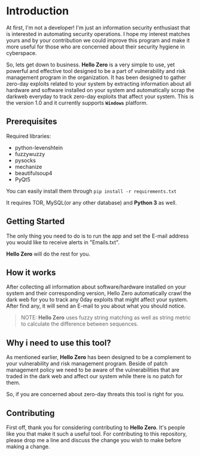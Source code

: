 # Introduction

At first, I'm not a developer! I'm just an information security enthusiast that is interested in automating security operations. I hope my interest matches yours and by your contribution we could improve this program and make it more useful for those who are concerned about their security hygiene in cyberspace. 

So, lets get down to business.
**Hello Zero** is a very simple to use, yet powerful and effective tool designed to be a part of vulnerability and risk management program in the organization. It has been designed to gather zero-day exploits related to your system by extracting information about all hardware and software installed on your system and automatically scrap the darkweb everyday to track zero-day exploits that affect your system.
This is the version 1.0 and it currently supports **`Windows`** platform.


## Prerequisites

Required libraries:

- python-levenshtein
- fuzzywuzzy
- pysocks
- mechanize
- beautifulsoup4
- PyQt5
  
You can easily install them through `pip install -r requirements.txt`
  
It requires TOR, MySQL(or any other database) and **Python 3** as well.


## Getting Started
The only thing you need to do is to run the app and set the E-mail address you would like to receive alerts in "Emails.txt".

**Hello Zero** will do the rest for you.


## How it works

After collecting all information about software/hardware installed on your system and their corresponding version, Hello Zero automatically crawl the dark web for you to track any 0day exploits that might affect your system. After find any, it will send an E-mail to you about what you should notice.
> NOTE: **Hello Zero** uses fuzzy string matching as well as string metric to calculate the difference between sequences.

## Why i need to use this tool?

As mentioned earlier, **Hello Zero** has been designed to be a complement to your vulnerability and risk management program.
Beside of patch management policy we need to be aware of the vulnerabilities that are traded in the dark web and affect our system while there is no patch for them.

So, if you are concerned about zero-day threats this tool is right for you.

## Contributing

First off, thank you for considering contributing to **Hello Zero**. It's people like you that make it such a useful tool.
For contributing to this repository, please drop me a line and discuss the change you wish to make before making a change.
